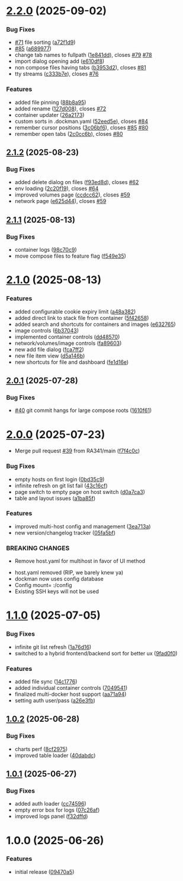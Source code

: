 # [2.2.0](https://github.com/RA341/dockman/compare/v2.1.2...v2.2.0) (2025-09-02)


### Bug Fixes

* [#71](https://github.com/RA341/dockman/issues/71) file sorting ([a72f1d9](https://github.com/RA341/dockman/commit/a72f1d9bc76e73c381e6508aca896e3daea64f37))
* [#85](https://github.com/RA341/dockman/issues/85) ([a689977](https://github.com/RA341/dockman/commit/a689977a537569e1a62242c16564294765a3a355))
* change tab names to fullpath ([1e841dd](https://github.com/RA341/dockman/commit/1e841dd9429f10ae4b89753f4984522789a6782e)), closes [#79](https://github.com/RA341/dockman/issues/79) [#78](https://github.com/RA341/dockman/issues/78)
* import dialog opening add ([e610df8](https://github.com/RA341/dockman/commit/e610df8fc57f17a6e0bd5a0953aef29539a55bb0))
* non compose files having tabs ([b3953d2](https://github.com/RA341/dockman/commit/b3953d2a1c8922e18267be0e47eccc3e23cbd34e)), closes [#81](https://github.com/RA341/dockman/issues/81)
* tty streams ([c333b7e](https://github.com/RA341/dockman/commit/c333b7e978ba1cd9543bc66ec5f253a52d909b2b)), closes [#76](https://github.com/RA341/dockman/issues/76)


### Features

* added file pinning ([88b8a95](https://github.com/RA341/dockman/commit/88b8a954636e0998b651c10c746b0270f0a8e428))
* added rename ([127d008](https://github.com/RA341/dockman/commit/127d008ebba67aaae02803b56d9bb53259e06d77)), closes [#72](https://github.com/RA341/dockman/issues/72)
* container updater ([26a2173](https://github.com/RA341/dockman/commit/26a217308f0e7433ecf6a4a37d3835ba2c3cd9a2))
* custom sorts in .dockman.yaml ([52eed5e](https://github.com/RA341/dockman/commit/52eed5ea5118575aa7da73b1ef2a9ec50f25a2d8)), closes [#84](https://github.com/RA341/dockman/issues/84)
* remember cursor positions ([3c06bf6](https://github.com/RA341/dockman/commit/3c06bf6ff9ab243392a8cf0497b71861b03db057)), closes [#85](https://github.com/RA341/dockman/issues/85) [#80](https://github.com/RA341/dockman/issues/80)
* remember open tabs ([2c0cc6b](https://github.com/RA341/dockman/commit/2c0cc6bd4272db5b8d37e569a54a4d976b29b079)), closes [#80](https://github.com/RA341/dockman/issues/80)

## [2.1.2](https://github.com/RA341/dockman/compare/v2.1.1...v2.1.2) (2025-08-23)


### Bug Fixes

* added delete dialog on files ([f93ed8d](https://github.com/RA341/dockman/commit/f93ed8d54b3e3e89c6d41819812f7c5891d45370)), closes [#62](https://github.com/RA341/dockman/issues/62)
* env loading ([2c20f19](https://github.com/RA341/dockman/commit/2c20f194263972adc04ab043a8f2a33ebf102fa3)), closes [#64](https://github.com/RA341/dockman/issues/64)
* improved volumes page ([ccdcc62](https://github.com/RA341/dockman/commit/ccdcc62bb3ae7c18bcc59c101ecc19a6ddd5df70)), closes [#59](https://github.com/RA341/dockman/issues/59)
* network page ([e625d44](https://github.com/RA341/dockman/commit/e625d4407f7c8709379f3bdc52e4c85d2ddd4c89)), closes [#59](https://github.com/RA341/dockman/issues/59)

## [2.1.1](https://github.com/RA341/dockman/compare/v2.1.0...v2.1.1) (2025-08-13)


### Bug Fixes

* container logs ([98c70c9](https://github.com/RA341/dockman/commit/98c70c993702f3b26eea8f9f471b45560272123e))
* move compose files to feature flag ([f549e35](https://github.com/RA341/dockman/commit/f549e35a59b1142bbacbf343ed7f351b07249b01))

# [2.1.0](https://github.com/RA341/dockman/compare/v2.0.1...v2.1.0) (2025-08-13)


### Features

* added configurable cookie expiry limit ([a48a382](https://github.com/RA341/dockman/commit/a48a3827d75fc15290094a8cb9d496e0cd361ed3))
* added direct link to stack file from container ([5f42658](https://github.com/RA341/dockman/commit/5f4265848379e64248b681033a48d3da53dff0ab))
* added search and shortcuts for containers and images ([e632765](https://github.com/RA341/dockman/commit/e63276523718bfab170bb634a175ec1f3aadc0d6))
* image controls ([6b37043](https://github.com/RA341/dockman/commit/6b370438975001234be1c8111af41de952e91808))
* implemented container controls ([dd48570](https://github.com/RA341/dockman/commit/dd485705bc9f97aa32bae0227b8a8ed37178240d))
* network/volumes/image controls ([fa89603](https://github.com/RA341/dockman/commit/fa896035c80e521abae1610fb9f72491c04455a3))
* new add file dialog ([fca7ff2](https://github.com/RA341/dockman/commit/fca7ff2588889984d07f5c2cb6987e4d0e7d26c2))
* new file item view ([d5a146b](https://github.com/RA341/dockman/commit/d5a146b1e1a9c28054ef43d4c471c85d7bdd7eae))
* new shortcuts for file and dashboard ([fe1d16e](https://github.com/RA341/dockman/commit/fe1d16e820e4b96dbfa79cd9b840bef8c62a1969))

## [2.0.1](https://github.com/RA341/dockman/compare/v2.0.0...v2.0.1) (2025-07-28)


### Bug Fixes

* [#40](https://github.com/RA341/dockman/issues/40) git commit hangs for large compose roots ([1610f61](https://github.com/RA341/dockman/commit/1610f6155f9a561e5c89d61f7d4df0659886ec0b))

# [2.0.0](https://github.com/RA341/dockman/compare/v1.1.0...v2.0.0) (2025-07-23)


* Merge pull request [#39](https://github.com/RA341/dockman/issues/39) from RA341/main ([f7f4c0c](https://github.com/RA341/dockman/commit/f7f4c0c9fc958385a6c5d673fd7cf8d93a0c4bae))


### Bug Fixes

* empty hosts on first login ([0bd35c9](https://github.com/RA341/dockman/commit/0bd35c9e26b465118719db7be22366c1ff49fc76))
* infinite refresh on git list fail ([43c16cf](https://github.com/RA341/dockman/commit/43c16cf8fcbcef7d13b70249c2b8bc922ec24287))
* page switch to empty page on host switch ([d0a7ca3](https://github.com/RA341/dockman/commit/d0a7ca35137ab2ae13551b5db7d94d9cf130ff37))
* table and layout issues ([a1ba85f](https://github.com/RA341/dockman/commit/a1ba85f98e041528e7ebd61ff2ee6bb9bdedd6e5))


### Features

* improved multi-host config and management ([3ea713a](https://github.com/RA341/dockman/commit/3ea713ae59c34f09040279bd252a66c318c5b1d1))
* new version/changelog tracker ([05fa5bf](https://github.com/RA341/dockman/commit/05fa5bf6b4b3a7b2aa3f9fc39687032d5c7f6e3f))


### BREAKING CHANGES

* Remove host.yaml for multihost in favor of UI method

- host.yaml removed (RIP, we barely knew ya)
- dockman now uses config database
- Config mount= <path to dockman config>:/config
- Existing SSH keys will not be used

# [1.1.0](https://github.com/RA341/dockman/compare/v1.0.2...v1.1.0) (2025-07-05)


### Bug Fixes

* infinite git list refresh ([1a76d16](https://github.com/RA341/dockman/commit/1a76d163622967c6eb2c8ea9464062cf33b2080b))
* switched to a hybrid frontend/backend sort for better ux ([9fad0f0](https://github.com/RA341/dockman/commit/9fad0f00c6ef6c3c34ee7efb6906404d567f6a0f))


### Features

* added file sync ([14c1776](https://github.com/RA341/dockman/commit/14c17763802c870532cab6f01bb566ad2ef802a3))
* added individual container controls ([7049541](https://github.com/RA341/dockman/commit/70495411c05ad933d016f6c6e3dddec20c47aaad))
* finalized multi-docker host support ([aa71a94](https://github.com/RA341/dockman/commit/aa71a943a66df09aeabab9c5b2dbc0b4f1a32bab))
* setting auth user/pass ([a26e3fb](https://github.com/RA341/dockman/commit/a26e3fbc97d3be9db37d675dd7ff97f7d95aa95f))

## [1.0.2](https://github.com/RA341/dockman/compare/v1.0.1...v1.0.2) (2025-06-28)


### Bug Fixes

* charts perf ([8cf2975](https://github.com/RA341/dockman/commit/8cf2975fe27e639515ba351bcec7e876a17be75a))
* improved table loader ([40dabdc](https://github.com/RA341/dockman/commit/40dabdca4726609ee6877c69ba0da31c4fa83eab))

## [1.0.1](https://github.com/RA341/dockman/compare/v1.0.0...v1.0.1) (2025-06-27)


### Bug Fixes

* added auth loader ([cc74596](https://github.com/RA341/dockman/commit/cc7459697d91ec6d76ee2bb9b6fccf5047d201f6))
* empty error box for logs ([07c26af](https://github.com/RA341/dockman/commit/07c26af61984c9a0e3f0ffd58a4943b359a87cc8))
* improved logs panel ([f32dffd](https://github.com/RA341/dockman/commit/f32dffd76910b904c50659aaf8430edc807cfc6d))

# 1.0.0 (2025-06-26)


### Features

* initial release ([09470a5](https://github.com/RA341/dockman/commit/09470a5d49f4e9fca6b69fec6d72ea98db208209))
